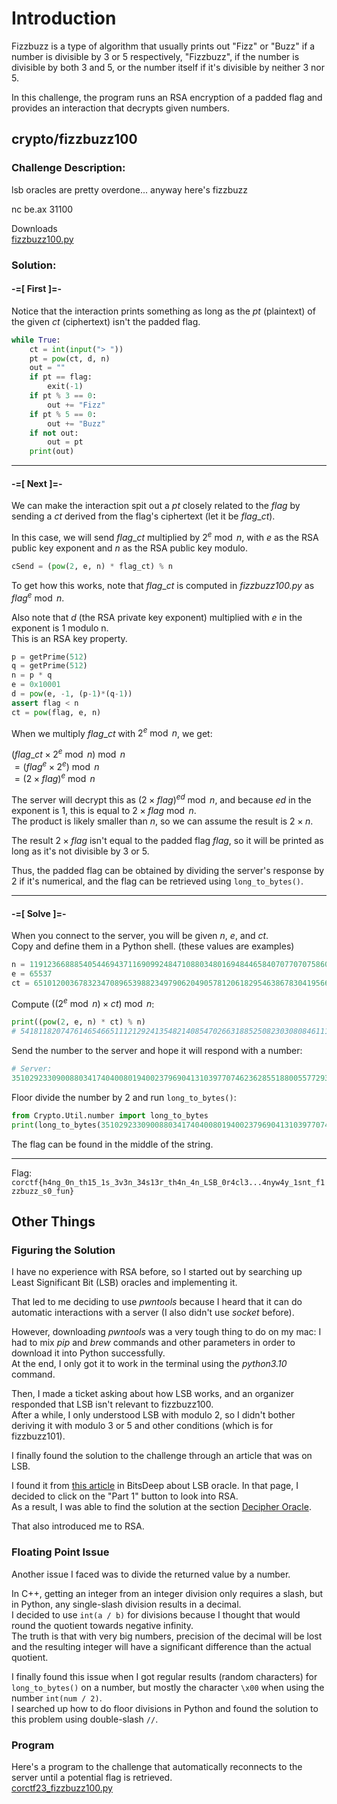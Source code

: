 # Introduction

Fizzbuzz is a type of algorithm that usually prints out "Fizz" or "Buzz" if a number is divisible by 3 or 5 respectively, "Fizzbuzz", if the number is divisible by both 3 and 5, or the number itself if it's divisible by neither 3 nor 5.

In this challenge, the program runs an RSA encryption of a padded flag and provides an interaction that decrypts given numbers.

## crypto/fizzbuzz100

### Challenge Description:

lsb oracles are pretty overdone... anyway here's fizzbuzz

nc be.ax 31100

Downloads<br>
[fizzbuzz100.py](https://static.cor.team/uploads/e23d864efe7fa74f8c5a309f8c8b380e520242cdc62b817b10534dae40516d23/fizzbuzz100.py)

### Solution:

#### -=[ First ]=-

Notice that the interaction prints something as long as the $pt$ (plaintext) of the given $ct$ (ciphertext) isn't the padded flag.
```python
while True:
    ct = int(input("> "))
    pt = pow(ct, d, n)
    out = ""
    if pt == flag:
        exit(-1)
    if pt % 3 == 0:
        out += "Fizz"
    if pt % 5 == 0:
        out += "Buzz"
    if not out:
        out = pt
    print(out)
```

---

#### -=[ Next ]=-

We can make the interaction spit out a $pt$ closely related to the $flag$ by sending a $ct$ derived from the flag's ciphertext (let it be $flag\_ct$).

In this case, we will send $flag\_ct$ multiplied by $2^e \bmod n$, with $e$ as the RSA public key exponent and $n$ as the RSA public key modulo.
```python
cSend = (pow(2, e, n) * flag_ct) % n
```

To get how this works, note that $flag\_ct$ is computed in _fizzbuzz100.py_ as $flag^e \bmod n$.

Also note that $d$ (the RSA private key exponent) multiplied with $e$ in the exponent is 1 modulo n.<br>
This is an RSA key property.

```python
p = getPrime(512)
q = getPrime(512)
n = p * q
e = 0x10001
d = pow(e, -1, (p-1)*(q-1))
assert flag < n
ct = pow(flag, e, n)
```

When we multiply $flag\_ct$ with $2^e \bmod n$, we get:

$(flag\_ct \times 2^e \bmod n) \bmod n$<br>
$= (flag^e \times 2^e) \bmod n$<br>
$= (2 \times flag)^e \bmod n$

The server will decrypt this as $(2 \times flag)^{ed} \bmod n$, and because $ed$ in the exponent is 1, this is equal to $2 \times flag \bmod n$.<br>
The product is likely smaller than $n$, so we can assume the result is $2 \times n$.

The result $2 \times flag$ isn't equal to the padded flag $flag$, so it will be printed as long as it's not divisible by 3 or 5.

Thus, the padded flag can be obtained by dividing the server's response by 2 if it's numerical, and the flag can be retrieved using `long_to_bytes()`.

---

#### -=[ Solve ]=-

When you connect to the server, you will be given $n$, $e$, and $ct$.<br>
Copy and define them in a Python shell. (these values are examples)
```python
n = 119123668885405446943711690992484710880348016948446584070770707586054162937853924575762952780385856180974729827721835400650868675048266924139261228481610623948258834051196703425482676529264890896094641141458609240759620881837936691410922098296205309525259445956799199776139296928298136227781245860313475468893
e = 65537
ct = 65101200367832347089653988234979062049057812061829546386783041956646066234429980301943805741227019311465503947082490378114527855610574481752305150688689252075058873183600534911531211965075523624143612364415741492931803894181225640248235272060367779620218883268382636280541753000903752387734798144558258061914
```

Compute $\left( (2^e \bmod n) \times ct \right) \bmod n$:
```python
print((pow(2, e, n) * ct) % n)
# 54181182074761465466511121292413548214085470266318852508230308084611107159662214559137496522341502742348174993039462453924283525126178260757089231123970824685929405268053599888612016062135097434657623639619257163575193956754068216223573628096955130399706186950705988105594321564861126112976562314266847435301
```

Send the number to the server and hope it will respond with a number:
```python
# Server:
3510292330900880341740400801940023796904131039770746236285518800557729362649555991646114001355045852638976159945323744576456058127621476539047627817300398556173340686188190255702543934918930285369406397554013763287515129889968181372530463706787811163662423162652738340164810161642
```

Floor divide the number by 2 and run `long_to_bytes()`:
```python
from Crypto.Util.number import long_to_bytes
print(long_to_bytes(3510292330900880341740400801940023796904131039770746236285518800557729362649555991646114001355045852638976159945323744576456058127621476539047627817300398556173340686188190255702543934918930285369406397554013763287515129889968181372530463706787811163662423162652738340164810161642 // 2))
```

The flag can be found in the middle of the string.

---

Flag: `corctf{h4ng_0n_th15_1s_3v3n_34s13r_th4n_4n_LSB_0r4cl3...4nyw4y_1snt_f1zzbuzz_s0_fun}`

</details>

</details>

## Other Things

### Figuring the Solution

I have no experience with RSA before, so I started out by searching up Least Significant Bit (LSB) oracles and implementing it.

That led to me deciding to use _pwntools_ because I heard that it can do automatic interactions with a server (I also didn't use _socket_ before).

However, downloading _pwntools_ was a very tough thing to do on my mac: I had to mix _pip_ and _brew_ commands and other parameters in order to download it into Python successfully.<br>
At the end, I only got it to work in the terminal using the _python3.10_ command.

Then, I made a ticket asking about how LSB works, and an organizer responded that LSB isn't relevant to fizzbuzz100.<br>
After a while, I only understood LSB with modulo 2, so I didn't bother deriving it with modulo 3 or 5 and other conditions (which is for fizzbuzz101).

I finally found the solution to the challenge through an article that was on LSB.

I found it from [this article](https://bitsdeep.com/posts/attacking-rsa-for-fun-and-ctf-points-part-3/) in BitsDeep about LSB oracle. In that page, I decided to click on the "Part 1" button to look into RSA.<br>
As a result, I was able to find the solution at the section [Decipher Oracle](https://bitsdeep.com/posts/attacking-rsa-for-fun-and-ctf-points-part-1/#:~:text=Decipher%20oracle).

That also introduced me to RSA.

### Floating Point Issue

Another issue I faced was to divide the returned value by a number.

In C++, getting an integer from an integer division only requires a slash, but in Python, any single-slash division results in a decimal.<br>
I decided to use `int(a / b)` for divisions because I thought that would round the quotient towards negative infinity.<br>
The truth is that with very big numbers, precision of the decimal will be lost and the resulting integer will have a significant difference than the actual quotient.

I finally found this issue when I got regular results (random characters) for `long_to_bytes()` on a number, but mostly the character `\x00` when using the number `int(num / 2)`.<br>
I searched up how to do floor divisions in Python and found the solution to this problem using double-slash `//`.

### Program

Here's a program to the challenge that automatically reconnects to the server until a potential flag is retrieved.<br>
[corctf23_fizzbuzz100.py](../../assets/corctf23_fizzbuzz100.py)
